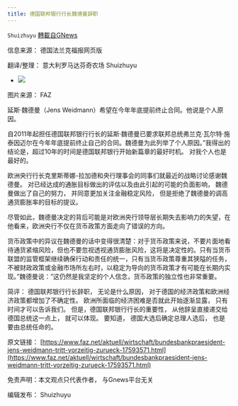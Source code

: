 ```yaml
---
title: 德国联邦银行行长魏德曼辞职
---
```

`Shuizhuyu` [轉載自GNews](https://gnews.org/zh-hans/1606087/)

信息来源： 德国法兰克福报网页版

翻译/整理： 意大利罗马达芬奇农场 Shuizhuyu

- ![](https://assets.gnews.org/wp-content/uploads/2021/10/jens-weidmann.jpg)


图片来源： FAZ

延斯·魏德曼（Jens Weidmann）希望在今年年底提前终止合同。他说是个人原因。

自2011年起担任德国联邦银行行长的延斯·魏德曼已要求联邦总统弗兰克·瓦尔特·施泰因迈尔在今年年底提前终止自己的合同。魏德曼为此列举了个人原因。”我得出的结论是，超过10年的时间是德国联邦银行开始新篇章的最好时机。 对我个人也是最好的。

欧洲央行行长克里斯蒂娜-拉加德和央行理事会的同事们就最近的战略讨论感谢魏德曼。 对已经达成的通胀目标做出的评估以及由此引起的可能的负面影响， 魏德曼做出了自己的努力， 并同意更加关注金融稳定风险， 但是拒绝了魏德曼的调高通货膨胀率的目标的提议。

尽管如此，魏德曼决定的背后可能是对欧洲央行领导层长期失去影响力的失望，在他看来，欧洲央行不仅在货币政策方面走向了错误的方向。

货币政策中的异议在魏德曼的话中变得很清楚：对于货币政策来说，不要片面地看待通货紧缩风险，但也不要忽视透视通货膨胀风险，这将是决定性的。只有当货币联盟的监管框架继续确保行动和责任的统一，只有当货币政策尊重其狭隘的任务，不被财政政策或金融市场所左右时，以稳定为导向的货币政策才有可能在长期内实现。”魏德曼说：”这仍然是我坚定的个人信念，货币政策的独立性也非常重要。

简评： 德国联邦银行行长辞职， 无论是什么原因， 对于德国的经济政策和欧洲经济政策都增加了不确定性。 欧洲所面临的经济困难是否就此开始逐渐显露， 只有时间才可以告诉我们。 但是，德国联邦银行行长的重要性， 从他辞呈直接递交给德国总统这一点上， 就可以体现。 要知道， 德国大选后确定总理人选后， 也是要由总统任命的。

原文链接： [https://www.faz.net/aktuell/wirtschaft/bundesbankpraesident-jens-weidmann-tritt-vorzeitig-zurueck-17593571.html](https://www.faz.net/aktuell/wirtschaft/bundesbankpraesident-jens-weidmann-tritt-vorzeitig-zurueck-17593571.html)

免责声明：本文观点只代表作者， 与Gnews平台无关

编辑发布： Shuizhuyu
